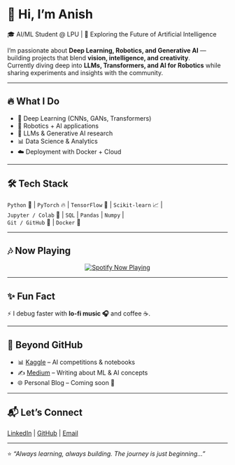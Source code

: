 # 👋 Hi, I’m Anish  

🎓 AI/ML Student @ LPU | 🚀 Exploring the Future of Artificial Intelligence  

I’m passionate about **Deep Learning, Robotics, and Generative AI** — building projects that blend **vision, intelligence, and creativity**.  
Currently diving deep into **LLMs, Transformers, and AI for Robotics** while sharing experiments and insights with the community.  

---

## 🔥 What I Do  
- 🤖 Deep Learning (CNNs, GANs, Transformers)  
- 🦾 Robotics + AI applications  
- 🧠 LLMs & Generative AI research  
- 📊 Data Science & Analytics  
- ☁️ Deployment with Docker + Cloud  

---

## 🛠️ Tech Stack  
`Python` 🐍 | `PyTorch` 🔥 | `TensorFlow` 🧠 | `Scikit-learn` 📈 |  
`Jupyter / Colab` 📓 | `SQL` | `Pandas` | `Numpy` |  
`Git / GitHub` 🐙 | `Docker` 🐳  

---

## 🎶 Now Playing  
<p align="center">
  <a href="https://open.spotify.com/user/312akvlckkwbapk76njvmfqgtzjm" target="_blank" rel="noopener noreferrer">
    <img src="https://spotify-github-profile.vercel.app/api/view?uid=312akvlckkwbapk76njvmfqgtzjm&cover_image=true&theme=default&bar_color=53b14f&bar_color_cover=true" alt="Spotify Now Playing" />
  </a>
</p>  

---

## ✨ Fun Fact  
⚡ I debug faster with **lo-fi music 🎧** and coffee ☕.  

---

## 📂 Beyond GitHub  
- 📊 [Kaggle](https://www.kaggle.com/) – AI competitions & notebooks  
- ✍️ [Medium](https://medium.com/) – Writing about ML & AI concepts  
- 🌐 Personal Blog – Coming soon 🚀  

---

## 📬 Let’s Connect  
[LinkedIn](www.linkedin.com/in/anishkumar-ai) | [GitHub](https://github.com/anishk-neuroforge) | [Email](anishkumardev4@gmail.com)  

---
⭐️ *“Always learning, always building. The journey is just beginning...”*  
